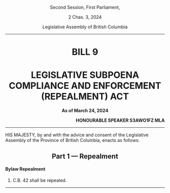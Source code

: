 <div align="center">

Second Session, First Parliament,

2 Chas. 3, 2024

Legislative Assembly of British Columbia

<hr/>

<h1>BILL 9</h1>
<h1>LEGISLATIVE SUBPOENA COMPLIANCE AND ENFORCEMENT (REPEALMENT) ACT</h1>

**As of March 24, 2024**

</div>

<div align="right">

**HONOURABLE SPEAKER S3AWO1FZ MLA**<br/>

</div>

<hr/>

HIS MAJESTY, by and with the advice and consent of the Legislative Assembly of the Province of British Columbia, enacts as follows:

<div align="center">
<h2>Part 1 — Repealment</h2>
</div>

#### Bylaw Repealment

1. C.B. 42 shall be repealed.

<hr/>
<div align="center">

